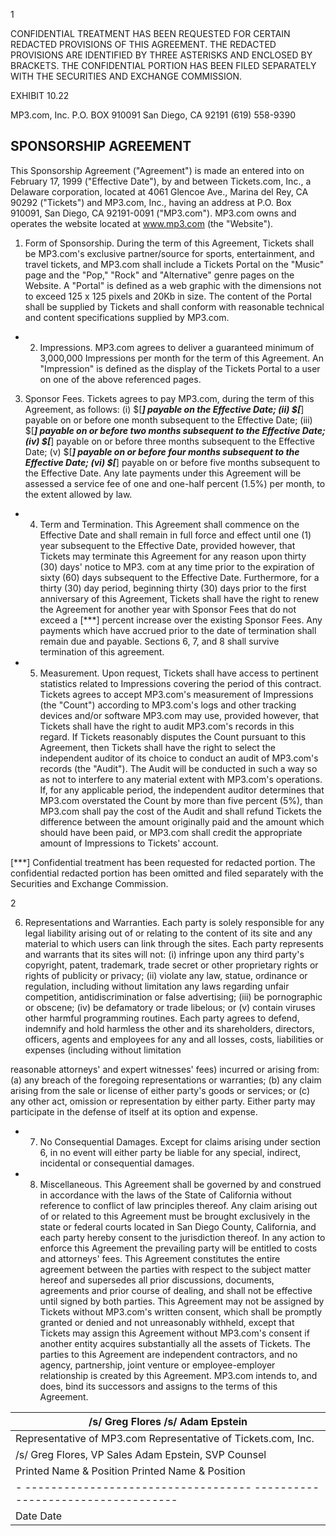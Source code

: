 1

CONFIDENTIAL TREATMENT HAS BEEN REQUESTED FOR CERTAIN REDACTED PROVISIONS OF THIS AGREEMENT. THE REDACTED PROVISIONS ARE IDENTIFIED BY THREE ASTERISKS AND ENCLOSED BY BRACKETS. THE CONFIDENTIAL PORTION HAS BEEN FILED SEPARATELY WITH THE SECURITIES AND EXCHANGE COMMISSION.

EXHIBIT 10.22

MP3.com, Inc. P.O. BOX 910091 San Diego, CA 92191 (619) 558-9390

## SPONSORSHIP AGREEMENT

This Sponsorship Agreement ("Agreement") is made an entered into on February 17, 1999 ("Effective Date"), by and between Tickets.com, Inc., a Delaware corporation, located at 4061 Glencoe Ave., Marina del Rey, CA 90292 ("Tickets") and MP3.com, Inc., having an address at P.O. Box 910091, San Diego, CA 92191-0091 ("MP3.com"). MP3.com owns and operates the website located at www.mp3.com (the "Website").

1. Form of Sponsorship. During the term of this Agreement, Tickets shall be MP3.com's exclusive partner/source for sports, entertainment, and travel tickets, and MP3.com shall include a Tickets Portal on the "Music" page and the "Pop," "Rock" and "Alternative" genre pages on the Website. A "Portal" is defined as a web graphic with the dimensions not to exceed 125 x 125 pixels and 20Kb in size. The content of the Portal shall be supplied by Tickets and shall conform with reasonable technical and content specifications supplied by MP3.com.

- 2. Impressions. MP3.com agrees to deliver a guaranteed minimum of 3,000,000 Impressions per month for the term of this Agreement. An "Impression" is defined as the display of the Tickets Portal to a user on one of the above referenced pages.

3. Sponsor Fees. Tickets agrees to pay MP3.com, during the term of this Agreement, as follows: (i) $[***] payable on the Effective Date; (ii) $[***] payable on or before one month subsequent to the Effective Date; (iii) $[***] payable on or before two months subsequent to the Effective Date; (iv) $[***] payable on or before three months subsequent to the Effective Date; (v) $[***] payable on or before four months subsequent to the Effective Date; (vi) $[***] payable on or before five months subsequent to the Effective Date. Any late payments under this Agreement will be assessed a service fee of one and one-half percent (1.5%) per month, to the extent allowed by law.

- 4. Term and Termination. This Agreement shall commence on the Effective Date and shall remain in full force and effect until one (1) year subsequent to the Effective Date, provided however, that Tickets may terminate this Agreement for any reason upon thirty (30) days' notice to MP3. com at any time prior to the expiration of sixty (60) days subsequent to the Effective Date. Furthermore, for a thirty (30) day period, beginning thirty (30) days prior to the first anniversary of this Agreement, Tickets shall have the right to renew the Agreement for another year with Sponsor Fees that do not exceed a [***] percent increase over the existing Sponsor Fees. Any payments which have accrued prior to the date of termination shall remain due and payable. Sections 6, 7, and 8 shall survive termination of this agreement.
- 5. Measurement. Upon request, Tickets shall have access to pertinent statistics related to Impressions covering the period of this contract. Tickets agrees to accept MP3.com's measurement of Impressions (the "Count") according to MP3.com's logs and other tracking devices and/or software MP3.com may use, provided however, that Tickets shall have the right to audit MP3.com's records in this regard. If Tickets reasonably disputes the Count pursuant to this Agreement, then Tickets shall have the right to select the independent auditor of its choice to conduct an audit of MP3.com's records (the "Audit"). The Audit will be conducted in such a way so as not to interfere to any material extent with MP3.com's operations. If, for any applicable period, the independent auditor determines that MP3.com overstated the Count by more than five percent (5%), than MP3.com shall pay the cost of the Audit and shall refund Tickets the difference between the amount originally paid and the amount which should have been paid, or MP3.com shall credit the appropriate amount of Impressions to Tickets' account.

[***] Confidential treatment has been requested for redacted portion. The confidential redacted portion has been omitted and filed separately with the Securities and Exchange Commission.

2

6. Representations and Warranties. Each party is solely responsible for any legal liability arising out of or relating to the content of its site and any material to which users can link through the sites. Each party represents and warrants that its sites will not: (i) infringe upon any third party's copyright, patent, trademark, trade secret or other proprietary rights or rights of publicity or privacy; (ii) violate any law, statue, ordinance or regulation, including without limitation any laws regarding unfair competition, antidiscrimination or false advertising; (iii) be pornographic or obscene; (iv) be defamatory or trade libelous; or (v) contain viruses other harmful programming routines. Each party agrees to defend, indemnify and hold harmless the other and its shareholders, directors, officers, agents and employees for any and all losses, costs, liabilities or expenses (including without limitation

reasonable attorneys' and expert witnesses' fees) incurred or arising from: (a) any breach of the foregoing representations or warranties; (b) any claim arising from the sale or license of either party's goods or services; or (c) any other act, omission or representation by either party. Either party may participate in the defense of itself at its option and expense.

- 7. No Consequential Damages. Except for claims arising under section 6, in no event will either party be liable for any special, indirect, incidental or consequential damages.
- 8. Miscellaneous. This Agreement shall be governed by and construed in accordance with the laws of the State of California without reference to conflict of law principles thereof. Any claim arising out of or related to this Agreement must be brought exclusively in the state or federal courts located in San Diego County, California, and each party hereby consent to the jurisdiction thereof. In any action to enforce this Agreement the prevailing party will be entitled to costs and attorneys' fees. This Agreement constitutes the entire agreement between the parties with respect to the subject matter hereof and supersedes all prior discussions, documents, agreements and prior course of dealing, and shall not be effective until signed by both parties. This Agreement may not be assigned by Tickets without MP3.com's written consent, which shall be promptly granted or denied and not unreasonably withheld, except that Tickets may assign this Agreement without MP3.com's consent if another entity acquires substantially all the assets of Tickets. The parties to this Agreement are independent contractors, and no agency, partnership, joint venture or employee-employer relationship is created by this Agreement. MP3.com intends to, and does, bind its successors and assigns to the terms of this Agreement.

| /s/ Greg Flores                              /s/ Adam Epstein                      |
|------------------------------------------------------------------------------------|
| Representative of MP3.com                    Representative of Tickets.com, Inc.   |
| /s/ Greg Flores, VP Sales                    Adam Epstein, SVP Counsel             |
| Printed Name & Position                      Printed Name & Position               |
| - -----------------------------------          ----------------------------------- |
| Date                                         Date                                  |